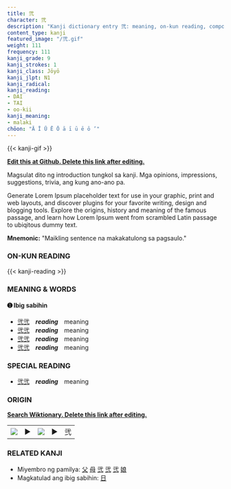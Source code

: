 ```yaml
---
title: 弐
character: 弐
description: "Kanji dictionary entry 弐: meaning, on-kun reading, compounds, origin, related kanji"
content_type: kanji
featured_image: "/弐.gif"
weight: 111
frequency: 111
kanji_grade: 9
kanji_strokes: 1
kanji_class: Jōyō
kanji_jlpt: N1
kanji_radical: 
kanji_reading: 
- DAI
- TAI
- oo-kii
kanji_meaning:
- malaki
chōon: "Ā Ī Ū Ē Ō ā ī ū ē ō ’"
---
```

[//]: # (Don't edit the line below. Kanji animated GIF code is automatically generated.)
{{< kanji-gif >}}

[//]: # (Edit below this line.)

**[Edit this at Github. Delete this link after editing.](https://github.com/tim0g/tim/tree/main/content/kanji/弐/index.md)**

Magsulat dito ng introduction tungkol sa kanji. Mga opinions, impressions, suggestions, trivia, ang kung ano-ano pa.

Generate Lorem Ipsum placeholder text for use in your graphic, print and web layouts, and discover plugins for your favorite writing, design and blogging tools. Explore the origins, history and meaning of the famous passage, and learn how Lorem Ipsum went from scrambled Latin passage to ubiqitous dummy text.
 
**Mnemonic:** "Maikling sentence na makakatulong sa pagsaulo."

### ON-KUN READING

[//]: # (Don't edit the line below. ON-KUN READING code is automatically generated.)
{{< kanji-reading >}}

### MEANING & WORDS

#### ➊ **Ibig sabihin**
  - [弐](../弐)[弐](../弐)　***reading***　meaning
  - [弐](../弐)[弐](../弐)　***reading***　meaning
  - [弐](../弐)[弐](../弐)　***reading***　meaning
  - [弐](../弐)[弐](../弐)　***reading***　meaning

### SPECIAL READING
  - [弐](../弐)[弐](../弐)　***reading***　meaning

### ORIGIN

**[Search Wiktionary. Delete this link after editing.](https://wiktionary.org/wiki/弐)**
<table class="kanji-table"><tr><td>
<img src="60px-弐-bronze.svg.png">
</td><td>▶</td><td>
<img src="60px-弐-oracle.svg.png">
</td><td>▶</td>
<td class="kanji-origin">弐</td>
</tr></table>

### RELATED KANJI
- Miyembro ng pamilya: [父](../父) [母](../母) [弐](../弐) [弐](../弐) [弐](../弐) [娘](../娘)
- Magkatulad ang ibig sabihin: [日](../日)
